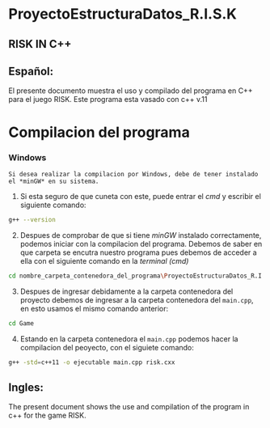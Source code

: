 # ProyectoEstructuraDatos_R.I.S.K

## RISK IN C++

## Español:

El presente documento muestra el uso y compilado del programa en C++ para el juego RISK.
Este programa esta vasado con c++ v.11

# Compilacion del programa
### Windows
    Si desea realizar la compilacion por Windows, debe de tener instalado el *minGW* en su sistema.
1.  Si esta seguro de que cuneta con este, puede entrar el *cmd* y escribir el siguiente comando:
```sh
g++ --version
```
2.   Despues de comprobar de que si tiene *minGW* instalado correctamente, podemos iniciar con la compilacion del programa.
Debemos de saber en que carpeta se encutra nuestro programa pues debemos de acceder a ella  con el siguiente comando en la *terminal* *(cmd)*
```sh
cd nombre_carpeta_contenedora_del_programa\ProyectoEstructuraDatos_R.I.S.K
```
3. Despues de ingresar debidamente a la carpeta contenedora del proyecto debemos de ingresar a la carpeta contenedora del `main.cpp`, en esto usamos el mismo comando anterior:
```sh
cd Game
```

4. Estando en la carpeta contenedora el `main.cpp` podemos hacer la compilacion del peoyecto, con el siguiete comando:
```sh
g++ -std=c++11 -o ejecutable main.cpp risk.cxx
```


## Ingles:

The present document shows the use and compilation of the program in c++ for the game RISK.
